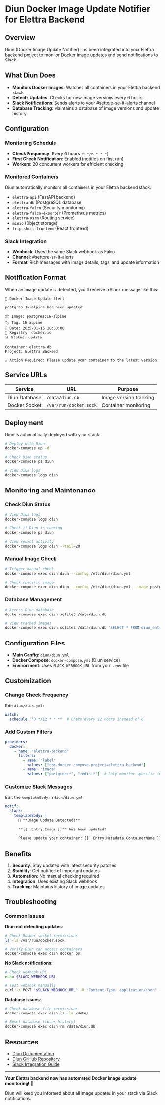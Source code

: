# Diun Docker Image Update Notifier for Elettra Backend

## Overview

Diun (Docker Image Update Notifier) has been integrated into your Elettra backend project to monitor Docker image updates and send notifications to Slack.

## What Diun Does

- **Monitors Docker Images**: Watches all containers in your Elettra backend stack
- **Detects Updates**: Checks for new image versions every 6 hours
- **Slack Notifications**: Sends alerts to your #settore-se-it-alerts channel
- **Database Tracking**: Maintains a database of image versions and update history

## Configuration

### Monitoring Schedule
- **Check Frequency**: Every 6 hours (`0 */6 * * *`)
- **First Check Notification**: Enabled (notifies on first run)
- **Workers**: 20 concurrent workers for efficient checking

### Monitored Containers
Diun automatically monitors all containers in your Elettra backend stack:
- `elettra-api` (FastAPI backend)
- `elettra-db` (PostgreSQL database)
- `elettra-falco` (Security monitoring)
- `elettra-falco-exporter` (Prometheus metrics)
- `elettra-osrm` (Routing service)
- `minio` (Object storage)
- `trip-shift-frontend` (React frontend)

### Slack Integration
- **Webhook**: Uses the same Slack webhook as Falco
- **Channel**: #settore-se-it-alerts
- **Format**: Rich messages with image details, tags, and update information

## Notification Format

When an image update is detected, you'll receive a Slack message like this:

```
🐳 Docker Image Update Alert

postgres:16-alpine has been updated!

📦 Image: postgres:16-alpine
🏷️ Tag: 16-alpine
📅 Date: 2025-01-15 10:30:00
🔗 Registry: docker.io
📊 Status: update

Container: elettra-db
Project: Elettra Backend

⚠️ Action Required: Please update your container to the latest version.
```

## Service URLs

| Service | URL | Purpose |
|---------|-----|---------|
| Diun Database | `/data/diun.db` | Image version tracking |
| Docker Socket | `/var/run/docker.sock` | Container monitoring |

## Deployment

Diun is automatically deployed with your stack:

```bash
# Deploy with Diun
docker-compose up -d

# Check Diun status
docker-compose ps diun

# View Diun logs
docker-compose logs diun
```

## Monitoring and Maintenance

### Check Diun Status
```bash
# View Diun logs
docker-compose logs diun

# Check if Diun is running
docker-compose ps diun

# View recent activity
docker-compose logs diun --tail=20
```

### Manual Image Check
```bash
# Trigger manual check
docker-compose exec diun diun --config /etc/diun/diun.yml

# Check specific image
docker-compose exec diun diun --config /etc/diun/diun.yml --image postgres:16-alpine
```

### Database Management
```bash
# Access Diun database
docker-compose exec diun sqlite3 /data/diun.db

# View tracked images
docker-compose exec diun sqlite3 /data/diun.db "SELECT * FROM diun_entry;"
```

## Configuration Files

- **Main Config**: `diun/diun.yml`
- **Docker Compose**: `docker-compose.yml` (Diun service)
- **Environment**: Uses `SLACK_WEBHOOK_URL` from your `.env` file

## Customization

### Change Check Frequency
Edit `diun/diun.yml`:
```yaml
watch:
  schedule: "0 */12 * * *"  # Check every 12 hours instead of 6
```

### Add Custom Filters
```yaml
providers:
  docker:
    - name: "elettra-backend"
      filters:
        - name: "label"
          values: ["com.docker.compose.project=elettra-backend"]
        - name: "image"
          values: ["postgres:*", "redis:*"]  # Only monitor specific images
```

### Customize Slack Messages
Edit the `templateBody` in `diun/diun.yml`:
```yaml
notif:
  slack:
    templateBody: |
      🚀 **Image Update Detected!**
      
      **{{ .Entry.Image }}** has been updated!
      
      Please update your container: {{ .Entry.Metadata.ContainerName }}
```

## Benefits

1. **Security**: Stay updated with latest security patches
2. **Stability**: Get notified of important updates
3. **Automation**: No manual checking required
4. **Integration**: Uses existing Slack webhook
5. **Tracking**: Maintains history of image updates

## Troubleshooting

### Common Issues

**Diun not detecting updates**:
```bash
# Check Docker socket permissions
ls -la /var/run/docker.sock

# Verify Diun can access containers
docker-compose exec diun docker ps
```

**No Slack notifications**:
```bash
# Check webhook URL
echo $SLACK_WEBHOOK_URL

# Test webhook manually
curl -X POST "$SLACK_WEBHOOK_URL" -H "Content-Type: application/json" -d '{"text":"Test from Diun"}'
```

**Database issues**:
```bash
# Check database file permissions
docker-compose exec diun ls -la /data/

# Reset database (loses history)
docker-compose exec diun rm /data/diun.db
```

## Resources

- [Diun Documentation](https://crazymax.dev/diun/)
- [Diun GitHub Repository](https://github.com/crazy-max/diun)
- [Slack Integration Guide](https://crazymax.dev/diun/notif/slack/)

---

**Your Elettra backend now has automated Docker image update monitoring! 🐳**

Diun will keep you informed about all image updates in your stack via Slack notifications.
